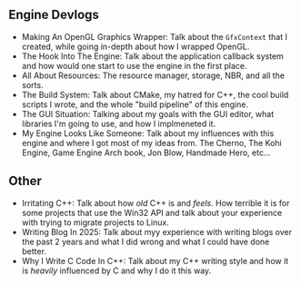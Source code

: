 ## Engine Devlogs 
- Making An OpenGL Graphics Wrapper: Talk about the `GfxContext` that I created, while going in-depth about how I wrapped OpenGL. 
- The Hook Into The Engine: Talk about the application callback system and how would one start to use the engine in the first place. 
- All About Resources: The resource manager, storage, NBR, and all the sorts. 
- The Build System: Talk about CMake, my hatred for C++, the cool build scripts I wrote, and the whole "build pipeline" of this engine.
- The GUI Situation: Talking about my goals with the GUI editor, what libraries I'm going to use, and how I implmeneted it.
- My Engine Looks Like Someone: Talk about my influences with this engine and where I got most of my ideas from. The Cherno, The Kohi Engine, Game Engine Arch book, Jon Blow, Handmade Hero, etc...

## Other 
- Irritating C++: Talk about how _old_ C++ is and _feels_. How terrible it is for some projects that use the Win32 API and talk about your experience with trying to migrate projects to Linux.
- Writing Blog In 2025: Talk about myy experience with writing blogs over the past 2 years and what I did wrong and what I could have done better. 
- Why I Write C Code In C++: Talk about my C++ writing style and how it is _heavily_ influenced by C and why I do it this way.
